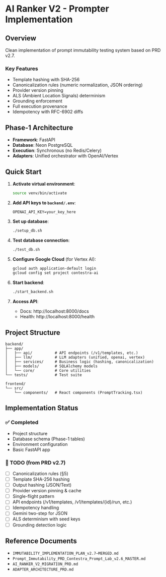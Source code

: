 # AI Ranker V2 - Prompter Implementation

## Overview
Clean implementation of prompt immutability testing system based on PRD v2.7.

### Key Features
- Template hashing with SHA-256
- Canonicalization rules (numeric normalization, JSON ordering)
- Provider version pinning
- ALS (Ambient Location Signals) determinism
- Grounding enforcement
- Full execution provenance
- Idempotency with RFC-6902 diffs

## Phase-1 Architecture
- **Framework**: FastAPI
- **Database**: Neon PostgreSQL
- **Execution**: Synchronous (no Redis/Celery)
- **Adapters**: Unified orchestrator with OpenAI/Vertex

## Quick Start

1. **Activate virtual environment**:
   ```bash
   source venv/bin/activate
   ```

2. **Add API keys to `backend/.env`**:
   ```
   OPENAI_API_KEY=your_key_here
   ```

3. **Set up database**:
   ```bash
   ./setup_db.sh
   ```

4. **Test database connection**:
   ```bash
   ./test_db.sh
   ```

5. **Configure Google Cloud** (for Vertex AI):
   ```bash
   gcloud auth application-default login
   gcloud config set project contestra-ai
   ```

6. **Start backend**:
   ```bash
   ./start_backend.sh
   ```

7. **Access API**:
   - Docs: http://localhost:8000/docs
   - Health: http://localhost:8000/health

## Project Structure
```
backend/
├── app/
│   ├── api/          # API endpoints (/v1/templates, etc.)
│   ├── llm/          # LLM adapters (unified, openai, vertex)
│   ├── services/     # Business logic (hashing, canonicalization)
│   ├── models/       # SQLAlchemy models
│   └── core/         # Core utilities
└── tests/            # Test suite

frontend/
└── src/
    └── components/   # React components (PromptTracking.tsx)
```

## Implementation Status

### ✅ Completed
- Project structure
- Database schema (Phase-1 tables)
- Environment configuration
- Basic FastAPI app

### 🚧 TODO (from PRD v2.7)
- [ ] Canonicalization rules (§5)
- [ ] Template SHA-256 hashing
- [ ] Output hashing (JSON/Text)
- [ ] Provider version pinning & cache
- [ ] Single-flight pattern
- [ ] API endpoints (/v1/templates, /v1/templates/{id}/run, etc.)
- [ ] Idempotency handling
- [ ] Gemini two-step for JSON
- [ ] ALS determinism with seed keys
- [ ] Grounding detection logic

## Reference Documents
- `IMMUTABILITY_IMPLEMENTATION_PLAN_v2.7—MERGED.md`
- `Prompt_Immutability_PRD_Contestra_Prompt_Lab_v2.6_MASTER.md`
- `AI_RANKER_V2_MIGRATION_PRD.md`
- `ADAPTER_ARCHITECTURE_PRD.md`
